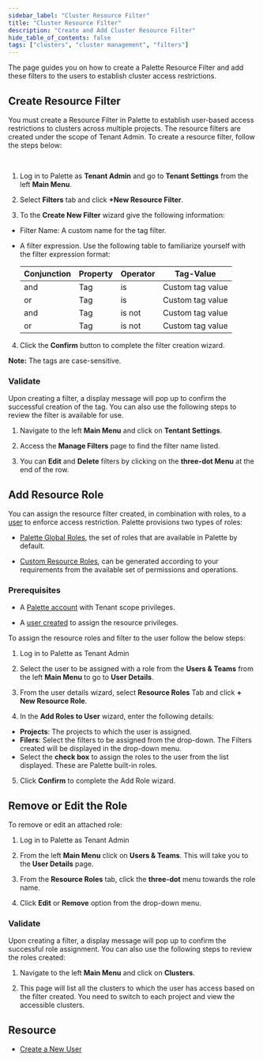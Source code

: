 ```yaml
---
sidebar_label: "Cluster Resource Filter"
title: "Cluster Resource Filter"
description: "Create and Add Cluster Resource Filter"
hide_table_of_contents: false
tags: ["clusters", "cluster management", "filters"]
---
```


The page guides you on how to create a Palette Resource Filter and add these filters to the users to establish cluster access restrictions.

## Create Resource Filter

You must create a Resource Filter in Palette to establish user-based access restrictions to clusters across multiple projects. The resource filters are created under the scope of Tenant Admin. To create a resource filter, follow the steps below:

<br />

1. Log in to Palette as **Tenant Admin** and go to **Tenant Settings** from the left **Main Menu**.

2. Select **Filters** tab and click **+New Resource Filter**.

3. To the **Create New Filter** wizard give the following information:

- Filter Name: A custom name for the tag filter.
- A filter expression. Use the following table to familiarize yourself with the filter expression format:

  | Conjunction | Property | Operator | Tag-Value        |
  | ----------- | -------- | -------- | ---------------- |
  | and         | Tag      | is       | Custom tag value |
  | or          | Tag      | is       | Custom tag value |
  | and         | Tag      | is not   | Custom tag value |
  | or          | Tag      | is not   | Custom tag value |

4. Click the **Confirm** button to complete the filter creation wizard.

**Note:** The tags are case-sensitive.

### Validate

Upon creating a filter, a display message will pop up to confirm the successful creation of the tag. You can also use the following steps to review the filter is available for use.

1. Navigate to the left **Main Menu** and click on **Tentant Settings**.

2. Access the **Manage Filters** page to find the filter name listed.

3. You can **Edit** and **Delete** filters by clicking on the **three-dot Menu** at the end of the row.

## Add Resource Role

You can assign the resource filter created, in combination with roles, to a [user](../../../user-management/new-user.md#create-a-new-user) to enforce access restriction. Palette provisions two types of roles:

* [Palette Global Roles](../../..//user-management/palette-rbac/resource-scope-roles-permissions.md#palette-global-resource-roles), the set of roles that are available in Palette by default.

* [Custom Resource Roles](../../..//user-management/palette-rbac/resource-scope-roles-permissions.md#palette-custom-resource-roles),  can be generated according to your requirements from the available set of permissions and operations. 

### Prerequisites

- A [Palette account](https://console.spectrocloud.com) with Tenant scope privileges.

* A [user created](../../../user-management/new-user.md#create-a-new-user) to assign the resource privileges.

To assign the resource roles and filter to the user follow the below steps:
<br />

1. Log in to Palette as Tenant Admin

2. Select the user to be assigned with a role from the **Users & Teams** from the left **Main Menu** to go to **User Details**.

3. From the user details wizard, select **Resource Roles** Tab and click **+ New Resource Role**.

4. In the **Add Roles to User** wizard, enter the following details:

- **Projects**: The projects to which the user is assigned.
- **Filers**: Select the filters to be assigned from the drop-down. The Filters created will be displayed in the drop-down menu.
- Select the **check box** to assign the roles to the user from the list displayed. These are Palette built-in roles.

5. Click **Confirm** to complete the Add Role wizard.

## Remove or Edit the Role

To remove or edit an attached role:

1. Log in to Palette as Tenant Admin

2. From the left **Main Menu** click on **Users & Teams**. This will take you to the **User Details** page.

3. From the **Resource Roles** tab, click the **three-dot** menu towards the role name.

4. Click **Edit** or **Remove** option from the drop-down menu.

### Validate

Upon creating a filter, a display message will pop up to confirm the successful role assignment. You can also use the following steps to review the roles created:

1. Navigate to the left **Main Menu** and click on **Clusters**.

2. This page will list all the clusters to which the user has access based on the filter created. You need to switch to each project and view the accessible clusters.

## Resource

* [Create a New User](../../..//user-management/new-user.md#create-a-new-user)

